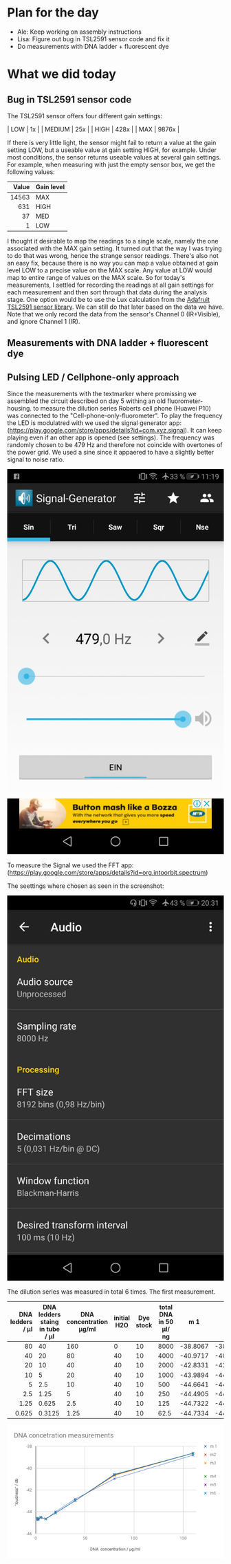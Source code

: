 # Plan for the day

* Ale: Keep working on assembly instructions
* Lisa: Figure out bug in TSL2591 sensor code and fix it
* Do measurements with DNA ladder + fluorescent dye

# What we did today

## Bug in TSL2591 sensor code

The TSL2591 sensor offers four different gain settings:

| LOW    | 1x    |
| MEDIUM | 25x   |
| HIGH   | 428x  |
| MAX    | 9876x |

If there is very little light, the sensor might fail to return a value at the gain setting LOW, but a useable value at gain setting HIGH, for example. Under most conditions, the sensor returns useable values at several gain settings.
For example, when measuring with just the empty sensor box, we get the following values:

| Value | Gain level |
| -----:| ---------- |
| 14563 | MAX        |
| 631   | HIGH       |
| 37    | MED        |
| 1     | LOW        |

I thought it desirable to map the readings to a single scale, namely the one associated with the MAX gain setting. It turned out that the way I was trying to do that was wrong, hence the strange sensor readings. There's also not an easy fix, because there is no way you can map a value obtained at gain level LOW to a precise value on the MAX scale. Any value at LOW would map to entire range of values on the MAX scale.
So for today's measurements, I settled for recording the readings at all gain settings for each measurement and then sort through that data during the analysis stage.
One option would be to use the Lux calculation from the [Adafruit TSL2591 sensor library](https://github.com/adafruit/Adafruit_TSL2591_Library/blob/master/Adafruit_TSL2591.cpp). We can still do that later based on the data we have.
Note that we only record the data from the sensor's Channel 0 (IR+Visible), and ignore Channel 1 (IR).

## Measurements with DNA ladder + fluorescent dye


## Pulsing LED / Cellphone-only approach

Since the measurements with the textmarker where promissing we assembled the circuit described on day 5 withing an old fluorometer-housing. 
to measure the dilution series Roberts cell phone (Huawei P10) was connected to the "Cell-phone-only-fluorometer". To play the frequency the LED is modulatred with we used the signal generator app:(https://play.google.com/store/apps/details?id=com.xyz.signal). It can keep playing even if an other app is opened (see settings). 
The frequency was randomly chosen to be 479 Hz and therefore not coincide with overtones of the power grid. We used a sine since it appaered to have a slightly better signal to noise ratio.

![alt text](https://raw.githubusercontent.com/diy-fluorometer/aolw2018-capetown/master/sketches/Screenshot_20180425-111908.jpg "settings in the signal generator app to modulate the LED")

To measure the Signal we used the FFT app: (https://play.google.com/store/apps/details?id=org.intoorbit.spectrum)

The seettings where chosen as seen in the screenshot:

![alt text](https://raw.githubusercontent.com/diy-fluorometer/aolw2018-capetown/master/sketches/Screenshot_20180423-203127.jpg "settings in the spectroid app to meassure the fluorescence signal")

The dilution series was measured in total 6 times. The first measurement.


DNA ledders / µl | DNA ledders staing in tube / µl | DNA concentration µg/ml | initial H2O | Dye stock | total DNA in 50 µl/ ng | m 1 | m2 | m3 | m4 | m5 | m6
 ---:  |  ---  |  ---  |  ---  |  ---  |  ---  |  ---  |  ---  |  ---  |  ---  |  ---  |  --- 
80 | 40 | 160 | 0 | 10 | 8000 | -38.8067 | -38.6284 | -38.629 | -38.6422 | -38.6216 | -38.6246
40 | 20 | 80 | 40 | 10 | 4000 | -40.9717 | -40.6646 | -40.6417 | -40.6131 | -40.5897 | -40.5588
20 | 10 | 40 | 40 | 10 | 2000 | -42.8331 | -42.9878 | -42.9663 | -42.9723 | -42.9769 | -42.986
10 | 5 | 20 | 40 | 10 | 1000 | -43.9894 | -44.1098 | -44.1039 | -44.1069 | -44.108 | -44.1125
5 | 2.5 | 10 | 40 | 10 | 500 | -44.6641 | -44.6472 | -44.645 | -44.6418 | -44.643 | -44.6411
2.5 | 1.25 | 5 | 40 | 10 | 250 | -44.4905 | -44.5315 | -44.5255 | -44.5245 | -44.5232 | -44.5224
1.25 | 0.625 | 2.5 | 40 | 10 | 125 | -44.7322 | -44.6136 | -44.6188 | -44.6145 | -44.6128 | -44.6062
0.625 | 0.3125 | 1.25 | 40 | 10 | 62.5 | -44.7334 | -44.5895 | -44.5834 | -44.5792 | -44.5808 | -44.5798

![alt text](https://raw.githubusercontent.com/diy-fluorometer/aolw2018-capetown/master/sketches/chart_dna_cell.png "loudnes of the 479 Hz peak in dependence of the DNA concentration ")
